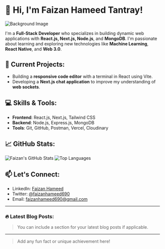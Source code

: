 # 👋 Hi, I'm Faizan Hameed Tantray!

![Background Image](https://raw.githubusercontent.com/faizcasm/faizcasm/main/assets/faizan.jpg)

I'm a **Full-Stack Developer** who specializes in building dynamic web applications with **React.js, Next.js, Node.js**, and **MongoDB**. I'm passionate about learning and exploring new technologies like **Machine Learning**, **React Native**, and **Web 3.0**.

## 🔭 Current Projects:
- Building a **responsive code editor** with a terminal in React using Vite.
- Developing a **Next.js chat application** to improve my understanding of **web sockets**.

## 💻 Skills & Tools:
- **Frontend**: React.js, Next.js, Tailwind CSS
- **Backend**: Node.js, Express.js, MongoDB
- **Tools**: Git, GitHub, Postman, Vercel, Cloudinary

## 📈 GitHub Stats:
![Faizan's GitHub Stats](https://github-readme-stats.vercel.app/api?username=faizcasm&show_icons=true&count_private=true&theme=radical&hide_title=true)
![Top Languages](https://github-readme-stats.vercel.app/api/top-langs/?username=faizcasm&layout=compact&theme=radical)

## 📫 Let's Connect:
- LinkedIn: [Faizan Hameed](https://linkedin.com/in/faizan-hameed)
- Twitter: [@faizanhameed690](https://twitter.com/faizanhameed690)
- Email: faizanhameed690@gmail.com

---

### 🔥 Latest Blog Posts:
> You can include a section for your latest blog posts if applicable.

---

> Add any fun fact or unique achievement here!
